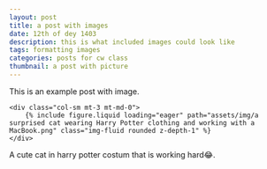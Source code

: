 ```yaml
---
layout: post
title: a post with images
date: 12th of dey 1403
description: this is what included images could look like
tags: formatting images
categories: posts for cw class
thumbnail: a post with picture
---
```


This is an example post with image.


    <div class="col-sm mt-3 mt-md-0">
        {% include figure.liquid loading="eager" path="assets/img/a surprised cat wearing Harry Potter clothing and working with a MacBook.png" class="img-fluid rounded z-depth-1" %}
    </div>
<div class="caption">
    A cute cat in harry potter costum that is working hard😂.
</div>
